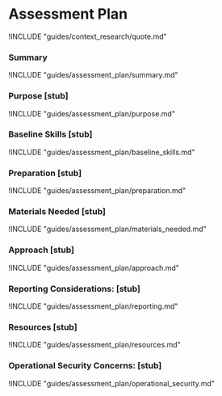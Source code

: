 # Assessment Plan

!INCLUDE "guides/context_research/quote.md"

### Summary

!INCLUDE "guides/assessment_plan/summary.md"

### Purpose [stub]

!INCLUDE "guides/assessment_plan/purpose.md"

### Baseline Skills [stub]

!INCLUDE "guides/assessment_plan/baseline_skills.md"

### Preparation [stub]

<?trainer resources?>

!INCLUDE "guides/assessment_plan/preparation.md"

### Materials Needed [stub]

!INCLUDE "guides/assessment_plan/materials_needed.md"

### Approach [stub]

!INCLUDE "guides/assessment_plan/approach.md"

### Reporting Considerations: [stub]

!INCLUDE "guides/assessment_plan/reporting.md"

### Resources [stub]

!INCLUDE "guides/assessment_plan/resources.md"

### Operational Security Concerns: [stub]

!INCLUDE "guides/assessment_plan/operational_security.md"

